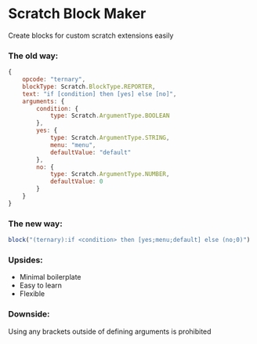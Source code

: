 # Scratch Block Maker
Create blocks for custom scratch extensions easily
### The old way:
```js
{
    opcode: "ternary",
    blockType: Scratch.BlockType.REPORTER,
    text: "if [condition] then [yes] else [no]",
    arguments: {
        condition: {
            type: Scratch.ArgumentType.BOOLEAN
        },
        yes: {
            type: Scratch.ArgumentType.STRING,
            menu: "menu",
            defaultValue: "default"
        },
        no: {
            type: Scratch.ArgumentType.NUMBER,
            defaultValue: 0
        }
    }
}
```
### The new way:
```js
block("(ternary):if <condition> then [yes;menu;default] else (no;0)")
```
### Upsides:
- Minimal boilerplate
- Easy to learn
- Flexible
### Downside:
Using any brackets outside of defining arguments is prohibited
